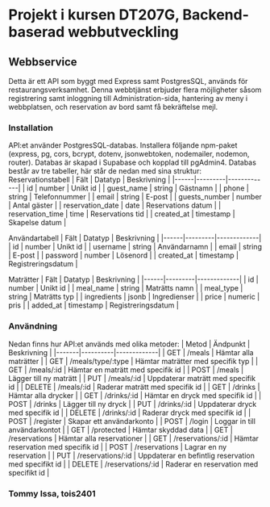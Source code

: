 # Projekt i kursen DT207G, Backend-baserad webbutveckling

## Webbservice
Detta är ett API som byggt med Express samt PostgresSQL, används för restaurangsverksamhet. Denna webbtjänst erbjuder flera möjligheter såsom registrering samt inloggning till Administration-sida, hantering av meny i webbplatsen, och reservation av bord samt få bekräftelse mejl.

### Installation
API:et använder PostgresSQL-databas. Installera följande npm-paket (express, pg, cors, bcrypt, dotenv, jsonwebtoken, nodemailer, nodemon, router). Databas är skapad i Supabase och kopplad till pgAdmin4.
Databas består av tre tabeller, här står de nedan med sina struktur:
Reservationstabell
| Fält | Datatyp | Beskrivning |
|------|---------|-------------|
| id | number | Unikt id |
| guest_name | string | Gästnamn |
| phone | string | Telefonnummer |
| email | string | E-post |
| guests_number | number | Antal gäster |
| reservation_date | date | Reservations datum |
| reservation_time | time | Reservations tid |
| created_at | timestamp | Skapelse datum |

Användartabell
| Fält | Datatyp | Beskrivning |
|------|---------|-------------|
| id | number | Unikt id |
| username | string | Användarnamn |
| email | string | E-post |
| password | number | Lösenord |
| created_at | timestamp | Registreringsdatum |

Maträtter
| Fält | Datatyp | Beskrivning |
|------|---------|-------------|
| id | number | Unikt id |
| meal_name | string | Maträtts namn |
| meal_type | string | Maträtts typ |
| ingredients | jsonb | Ingredienser |
| price | numeric | pris |
| added_at | timestamp | Registreringsdatum |

### Användning
Nedan finns hur API:et används med olika metoder:
| Metod | Ändpunkt | Beskrivning |
|-------|----------|-------------|
| GET | /meals | Hämtar alla maträtter |
| GET | /meals/type/:type | Hämtar maträtter med specifik typ |
| GET | /meals/:id | Hämtar en maträtt med specifik id |
| POST | /meals | Lägger till ny maträtt |
| PUT | /meals/:id | Uppdaterar maträtt med specifik id |
| DELETE | /meals/:id | Raderar maträtt med specifik id |
| GET | /drinks | Hämtar alla drycker |
| GET | /drinks/:id | Hämtar en dryck med specifik id |
| POST | /drinks | Lägger till ny dryck |
| PUT | /drinks/:id | Uppdaterar dryck med specifik id |
| DELETE | /drinks/:id | Raderar dryck med specifik id |
| POST | /register | Skapar ett användarkonto |
| POST | /login | Loggar in till användarkontot |
| GET | /protected | Hämtar skyddad data |
| GET | /reservations | Hämtar alla reservationer |
| GET | /reservations/:id | Hämtar reservation med specifik id |
| POST | /reservations | Lagrar en ny reservation |
| PUT | /reservations/:id | Uppdaterar en befintlig reservation med specifikt id |
| DELETE | /reservations/:id | Raderar en reservation med specifikt id |

### Tommy Issa, tois2401